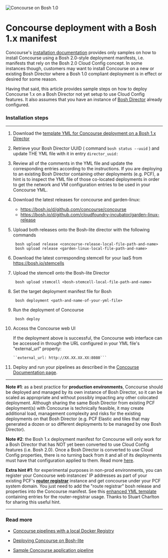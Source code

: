 
![Concourse on Bosh 1.0](https://raw.githubusercontent.com/lsilvapvt/concourse-pipeline-samples/master/common/images/concourse-and-bosh-1.0.jpg)

# Concourse deployment with a Bosh 1.x manifest

Concourse's [installation documentation](http://concourse.ci/clusters-with-bosh.html) provides only samples on how to install Concourse using a Bosh 2.0-style deployment manifests, i.e. manifests that rely on the Bosh 2.0 Cloud Config concept. In some instances though, customers may want to install Concourse on a new or existing Bosh Director where a Bosh 1.0 compliant deployment is in effect or desired for some reason.

Having that said, this article provides sample steps on how to deploy Concourse 1.x on a Bosh Director not yet setup to use Cloud Config features. It also assumes that you have an instance of [Bosh Director](http://bosh.io/docs/init.html) already configured.

### Installation steps
---

1. Download the [template YML for Concourse deployment on a Bosh 1.x Director](https://raw.githubusercontent.com/lsilvapvt/concourse-pipeline-samples/master/concourse-on-bosh-1.0/concourse.yml)

1. Retrieve your Bosh Director UUID ( command ```bosh status --uuid``` ) and update THE YML file with it in entry ```director_uuid:```

1. Review all of the comments in the YML file and update the corresponding entries according to the instructions. If you are deploying to an existing Bosh Director containing other deployments (e.g. PCF), a hint is to inspect the YML file of those co-located deployments in order to get the network and VM configuration entries to be used in your Concourse YML.

1. Download the latest releases for concourse and garden-linux:

    - https://bosh.io/d/github.com/concourse/concourse
    - https://bosh.io/d/github.com/cloudfoundry-incubator/garden-linux-release

1. Upload both releases onto the Bosh-lite director with the following commands

        bosh upload release <concourse-release-local-file-path-and-name>
        bosh upload release <garden-linux-local-file-path-and-name>

1. Download the latest corresponding stemcell for your IaaS from https://bosh.io/stemcells

1. Upload the stemcell onto the Bosh-lite Director

        bosh upload stemcell <bosh-stemcell-local-file-path-and-name>

1. Set the target deployment manifest file for Bosh

        bosh deployment <path-and-name-of-your-yml-file>

1. Run the deployment of Concourse

        bosh deploy

1. Access the Concourse web UI

    If the deployment above is successful, the Concourse web interface can be accessed in through the URL configured in your YML file's "external_url" property:

       ``external_url: http://XX.XX.XX.XX:8080```

1. Deploy and run your pipelines as described in the [Concourse Documentation page](http://concourse.ci/fly-cli.html).


---


**Note #1**: as a best practice for **production environments**, Concourse should be deployed and managed by its own instance of Bosh Director, so it can be scaled as appropriate and without possibly impacting any other colocated deployment. Although sharing the same Bosh Director from existing PCF deployment(s) with Concourse is technically feasible, it may create additional load, management complexity and risks for the existing deployments on that Bosh Director (e.g. PCF Elastic and tiles that may generated a dozen or so different deployments to be managed by one Bosh Director).

**Note #2**: the Bosh 1.x deployment manifest for Concourse will only work for a Bosh Director that has NOT yet been converted to use Cloud Config features (i.e. Bosh 2.0). Once a Bosh Director is converted to use Cloud Config properties, there is no turning back from it and all of its deployments must have that configuration applied to them. Read more [here](https://bosh.io/docs/cloud-config.html).

**Extra hint #1**: for experimental purposes in non-prod environments, you can register your Concourse web instances' IP addresses as part of your existing PCF's [**router registrar**](https://github.com/cloudfoundry-community/route-registrar-boshrelease) instance and get concourse under your PCF system domain.  You just need to add the "route registrar" bosh release and properties into the Concourse manifest. See this [enhanced YML template](https://raw.githubusercontent.com/lsilvapvt/concourse-pipeline-samples/master/concourse-on-bosh-1.0/concourse-with-router-registrar.yml) containing entries for the router-registrar usage. Thanks to Stuart Charlton for sharing this useful hint.

---

### Read more

- [Concourse pipelines with a local Docker Registry](https://github.com/lsilvapvt/concourse-pipeline-samples/tree/master/private-docker-registry)

- [Deploying Concourse on Bosh-lite](https://github.com/lsilvapvt/concourse-pipeline-samples/tree/master/concourse-on-bosh-lite)

- [Sample Concourse application pipeline](https://github.com/lsilvapvt/sample-app-pipeline)

